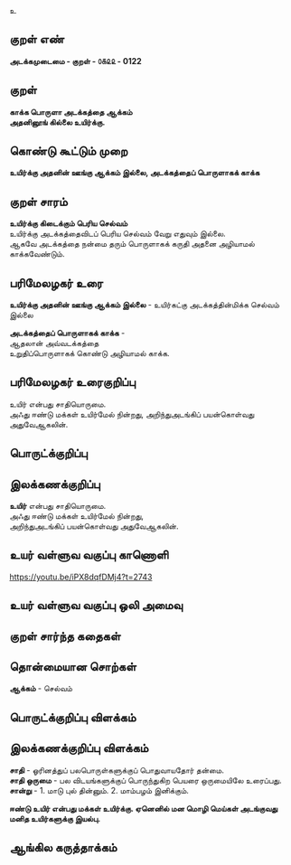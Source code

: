 உ

## குறள் எண் 

**அடக்கமுடைமை - குறள் - ௦௧௨௨ - 0122**  

## குறள் 

**காக்க பொருளா அடக்கத்தை ஆக்கம்  
அதனினூங் கில்லை உயிர்க்கு.** 

## கொண்டு கூட்டும் முறை

**உயிர்க்கு அதனின் ஊங்கு ஆக்கம் இல்லை, அடக்கத்தைப் பொருளாகக் காக்க**

## குறள் சாரம் 

**உயிர்க்கு கிடைக்கும் பெரிய செல்வம்**  
உயிர்க்கு அடக்கத்தைவிடப் பெரிய செல்வம் வேறு எதுவும் இல்லை.  
ஆகவே அடக்கத்தை நன்மை தரும் பொருளாகக் கருதி அதனை அழியாமல் காக்கவேண்டும்.  

## பரிமேலழகர் உரை

**உயிர்க்கு அதனின் ஊங்கு ஆக்கம் இல்லை** - உயிர்கட்கு அடக்கத்தின்மிக்க செல்வம் இல்லை  

**அடக்கத்தைப் பொருளாகக் காக்க** -  
ஆதலான் அவ்வடக்கத்தை  
உறுதிப்பொருளாகக் கொண்டு அழியாமல் காக்க.  

## பரிமேலழகர் உரைகுறிப்பு   

உயிர் என்பது சாதியொருமை.  
அஃது ஈண்டு மக்கள் உயிர்மேல் நின்றது, அறிந்துஅடங்கிப் பயன்கொள்வது அதுவேஆகலின்.  

## பொருட்க்குறிப்பு 


## இலக்கணக்குறிப்பு  

**உயிர்** என்பது சாதியொருமை.  
அஃது ஈண்டு மக்கள் உயிர்மேல் நின்றது,  
அறிந்துஅடங்கிப் பயன்கொள்வது அதுவேஆகலின்.

## உயர் வள்ளுவ வகுப்பு காணொளி

https://youtu.be/iPX8dqfDMj4?t=2743

## உயர் வள்ளுவ வகுப்பு ஒலி அமைவு 

 
## குறள் சார்ந்த கதைகள் 


## தொன்மையான சொற்கள்

**ஆக்கம்** - செல்வம்   

## பொருட்க்குறிப்பு விளக்கம்


## இலக்கணக்குறிப்பு விளக்கம்

**சாதி** - ஓரினத்துப் பலபொருள்களுக்குப் பொதுவாயதோர் தன்மை.    
**சாதி ஒருமை** - பல விடயங்களுக்குப் பொருந்துகிற பெயரை ஒருமையிலே உரைப்பது.   
**சான்று** - 1. மாடு புல் தின்னும். 2. மாம்பழம் இனிக்கும்.                                 

**ஈண்டு உயிர் என்பது மக்கள் உயிர்க்கு. ஏனெனில் மன மொழி மெய்கள் அடங்குவது மனித உயிர்களுக்கு இயல்பு.** 

## ஆங்கில கருத்தாக்கம் 



